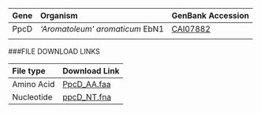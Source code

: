  Gene | Organism | GenBank Accession |
 :--- | :--- | :--- |
| PpcD | *‘Aromatoleum’ aromaticum* EbN1 | [CAI07882](http://www.ncbi.nlm.nih.gov/protein/CAI07882) |
| []() | | |

###FILE DOWNLOAD LINKS

 File type | Download Link |
 :--- | :---------- | 
| Amino Acid | [PpcD_AA.faa](amino_acid/PpcD_AA.faa) |
| Nucleotide | [ppcD_NT.fna](nucleotide/ppcD_NT.fna) |

